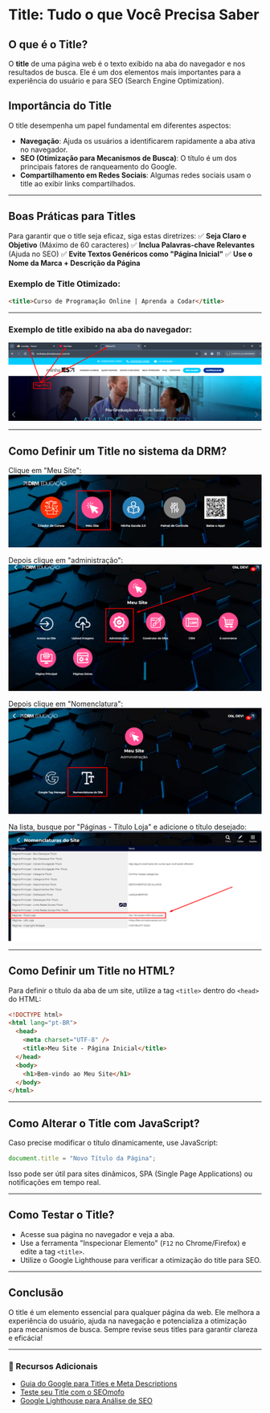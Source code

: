 # Title: Tudo o que Você Precisa Saber

## O que é o Title?

O **title** de uma página web é o texto exibido na aba do navegador e nos resultados de busca. Ele é um dos elementos mais importantes para a experiência do usuário e para SEO (Search Engine Optimization).

## Importância do Title

O title desempenha um papel fundamental em diferentes aspectos:

- **Navegação**: Ajuda os usuários a identificarem rapidamente a aba ativa no navegador.
- **SEO (Otimização para Mecanismos de Busca)**: O título é um dos principais fatores de ranqueamento do Google.
- **Compartilhamento em Redes Sociais**: Algumas redes sociais usam o title ao exibir links compartilhados.

---

## Boas Práticas para Titles

Para garantir que o title seja eficaz, siga estas diretrizes:
✅ **Seja Claro e Objetivo** (Máximo de 60 caracteres)
✅ **Inclua Palavras-chave Relevantes** (Ajuda no SEO)
✅ **Evite Textos Genéricos como "Página Inicial"**
✅ **Use o Nome da Marca + Descrição da Página**

### Exemplo de Title Otimizado:

```html
<title>Curso de Programação Online | Aprenda a Codar</title>
```
---

### Exemplo de title exibido na aba do navegador:

![Exemplo de Title](https://github.com/IsaiasSantanaDosSantos/O-QUE-E-FAVICON/blob/main/title-page/image/pageTitle.png)

---

## Como Definir um Title no sistema da DRM?

Clique em "Meu Site":
![Meu Site](https://github.com/IsaiasSantanaDosSantos/O-QUE-E-FAVICON/blob/main/image/meuSite.png)

Depois clique em "administração":
![Administrador](https://github.com/IsaiasSantanaDosSantos/O-QUE-E-FAVICON/blob/main/title-page/image/admin.png)

Depois clique em "Nomenclatura":
![Nomenclatura](https://github.com/IsaiasSantanaDosSantos/O-QUE-E-FAVICON/blob/main/title-page/image/nomenclatura.png)

Na lista, busque por "Páginas - Título Loja" e adicione o título desejado:
![Editor](https://github.com/IsaiasSantanaDosSantos/O-QUE-E-FAVICON/blob/main/title-page/image/editar.png)

---

## Como Definir um Title no HTML?

Para definir o título da aba de um site, utilize a tag `<title>` dentro do `<head>` do HTML:

```html
<!DOCTYPE html>
<html lang="pt-BR">
  <head>
    <meta charset="UTF-8" />
    <title>Meu Site - Página Inicial</title>
  </head>
  <body>
    <h1>Bem-vindo ao Meu Site</h1>
  </body>
</html>
```

---

## Como Alterar o Title com JavaScript?

Caso precise modificar o título dinamicamente, use JavaScript:

```javascript
document.title = "Novo Título da Página";
```

Isso pode ser útil para sites dinâmicos, SPA (Single Page Applications) ou notificações em tempo real.

---

## Como Testar o Title?

- Acesse sua página no navegador e veja a aba.
- Use a ferramenta "Inspecionar Elemento" (`F12` no Chrome/Firefox) e edite a tag `<title>`.
- Utilize o Google Lighthouse para verificar a otimização do title para SEO.

---

## Conclusão

O title é um elemento essencial para qualquer página da web. Ele melhora a experiência do usuário, ajuda na navegação e potencializa a otimização para mecanismos de busca. Sempre revise seus titles para garantir clareza e eficácia!

---

### 📌 Recursos Adicionais

- [Guia do Google para Titles e Meta Descriptions](https://developers.google.com/search/docs/appearance/title-link?hl=pt-br)
- [Teste seu Title com o SEOmofo](http://www.seomofo.com/snippet-optimizer.html)
- [Google Lighthouse para Análise de SEO](https://developers.google.com/web/tools/lighthouse/)
